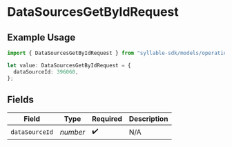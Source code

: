 # DataSourcesGetByIdRequest

## Example Usage

```typescript
import { DataSourcesGetByIdRequest } from "syllable-sdk/models/operations";

let value: DataSourcesGetByIdRequest = {
  dataSourceId: 396060,
};
```

## Fields

| Field              | Type               | Required           | Description        |
| ------------------ | ------------------ | ------------------ | ------------------ |
| `dataSourceId`     | *number*           | :heavy_check_mark: | N/A                |